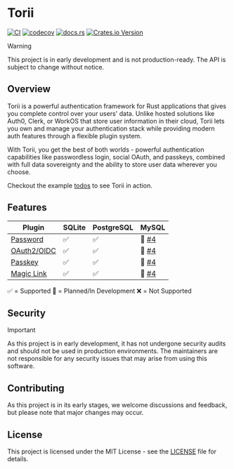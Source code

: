 # Torii

[![CI](https://github.com/cmackenzie1/torii-rs/actions/workflows/ci.yaml/badge.svg)](https://github.com/cmackenzie1/torii-rs/actions/workflows/ci.yaml)
[![codecov](https://codecov.io/gh/cmackenzie1/torii-rs/branch/main/graph/badge.svg?token=MHF0G453L0)](https://codecov.io/gh/cmackenzie1/torii-rs)
[![docs.rs](https://img.shields.io/docsrs/torii)](https://docs.rs/torii/latest/torii/)
[![Crates.io Version](https://img.shields.io/crates/v/torii)](https://crates.io/crates/torii)

> [!WARNING]
> This project is in early development and is not production-ready. The API is subject to change without notice.

## Overview

Torii is a powerful authentication framework for Rust applications that gives you complete control over your users' data. Unlike hosted solutions like Auth0, Clerk, or WorkOS that store user information in their cloud, Torii lets you own and manage your authentication stack while providing modern auth features through a flexible plugin system.

With Torii, you get the best of both worlds - powerful authentication capabilities like passwordless login, social OAuth, and passkeys, combined with full data sovereignty and the ability to store user data wherever you choose.

Checkout the example [todos](./examples/todos/README.md) to see Torii in action.

## Features

| Plugin                                          | SQLite | PostgreSQL | MySQL                                                     |
| ----------------------------------------------- | ------ | ---------- | --------------------------------------------------------- |
| [Password](./torii-auth-password/README.md)     | ✅     | ✅         | 🚧 [#4](https://github.com/cmackenzie1/torii-rs/issues/4) |
| [OAuth2/OIDC](./torii-auth-oauth/README.md)     | ✅     | ✅         | 🚧 [#4](https://github.com/cmackenzie1/torii-rs/issues/4) |
| [Passkey](./torii-auth-passkey/README.md)       | ✅     | ✅         | 🚧 [#4](https://github.com/cmackenzie1/torii-rs/issues/4) |
| [Magic Link](./torii-auth-magic-link/README.md) | ✅     | ✅         | 🚧 [#4](https://github.com/cmackenzie1/torii-rs/issues/4) |

✅ = Supported
🚧 = Planned/In Development
❌ = Not Supported

## Security

> [!IMPORTANT]
> As this project is in early development, it has not undergone security audits and should not be used in production environments. The maintainers are not responsible for any security issues that may arise from using this software.

## Contributing

As this project is in its early stages, we welcome discussions and feedback, but please note that major changes may occur.

## License

This project is licensed under the MIT License - see the [LICENSE](./LICENSE) file for details.
